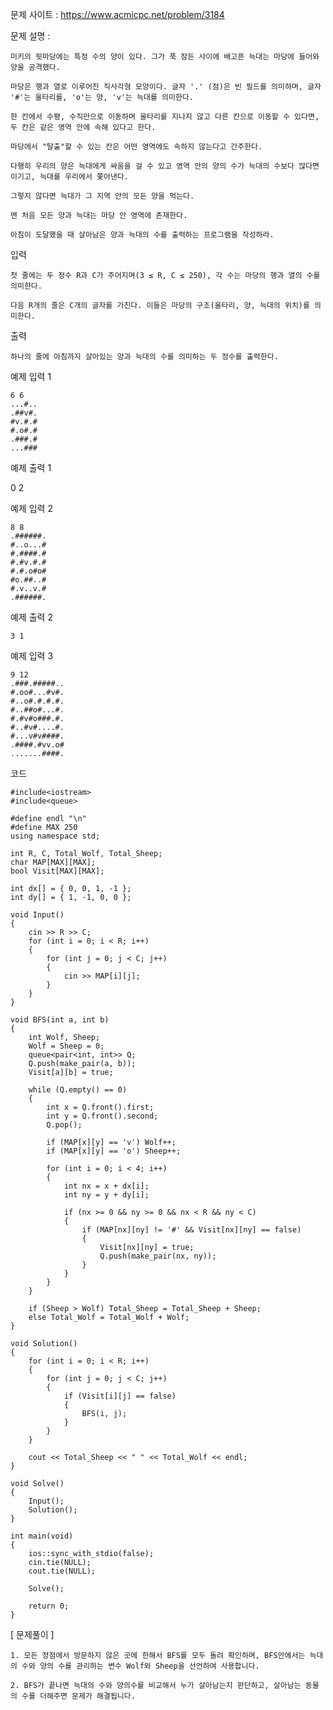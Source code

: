 문제 사이트 : https://www.acmicpc.net/problem/3184


문제 설명 :

    미키의 뒷마당에는 특정 수의 양이 있다. 그가 푹 잠든 사이에 배고픈 늑대는 마당에 들어와 양을 공격했다.

    마당은 행과 열로 이루어진 직사각형 모양이다. 글자 '.' (점)은 빈 필드를 의미하며, 글자 '#'는 울타리를, 'o'는 양, 'v'는 늑대를 의미한다.

    한 칸에서 수평, 수직만으로 이동하며 울타리를 지나지 않고 다른 칸으로 이동할 수 있다면, 두 칸은 같은 영역 안에 속해 있다고 한다.
    
    마당에서 "탈출"할 수 있는 칸은 어떤 영역에도 속하지 않는다고 간주한다.

    다행히 우리의 양은 늑대에게 싸움을 걸 수 있고 영역 안의 양의 수가 늑대의 수보다 많다면 이기고, 늑대를 우리에서 쫓아낸다.
    
    그렇지 않다면 늑대가 그 지역 안의 모든 양을 먹는다.

    맨 처음 모든 양과 늑대는 마당 안 영역에 존재한다.

    아침이 도달했을 때 살아남은 양과 늑대의 수를 출력하는 프로그램을 작성하라.

입력

    첫 줄에는 두 정수 R과 C가 주어지며(3 ≤ R, C ≤ 250), 각 수는 마당의 행과 열의 수를 의미한다.

    다음 R개의 줄은 C개의 글자를 가진다. 이들은 마당의 구조(울타리, 양, 늑대의 위치)를 의미한다.

출력

    하나의 줄에 아침까지 살아있는 양과 늑대의 수를 의미하는 두 정수를 출력한다.

예제 입력 1 

    6 6
    ...#..
    .##v#.
    #v.#.#
    #.o#.#
    .###.#
    ...###
    
예제 출력 1 

 0 2

예제 입력 2 

    8 8
    .######.
    #..o...#
    #.####.#
    #.#v.#.#
    #.#.o#o#
    #o.##..#
    #.v..v.#
    .######.
    
예제 출력 2 

    3 1

예제 입력 3 

    9 12
    .###.#####..
    #.oo#...#v#.
    #..o#.#.#.#.
    #..##o#...#.
    #.#v#o###.#.
    #..#v#....#.
    #...v#v####.
    .####.#vv.o#
    .......####.

코드 

    #include<iostream>
    #include<queue>

    #define endl "\n"
    #define MAX 250
    using namespace std;

    int R, C, Total_Wolf, Total_Sheep;
    char MAP[MAX][MAX];
    bool Visit[MAX][MAX];

    int dx[] = { 0, 0, 1, -1 };
    int dy[] = { 1, -1, 0, 0 };

    void Input()
    {
        cin >> R >> C;
        for (int i = 0; i < R; i++)
        {
            for (int j = 0; j < C; j++)
            {
                cin >> MAP[i][j];
            }
        }
    }

    void BFS(int a, int b)
    {
        int Wolf, Sheep;
        Wolf = Sheep = 0;
        queue<pair<int, int>> Q;
        Q.push(make_pair(a, b));
        Visit[a][b] = true;

        while (Q.empty() == 0)
        {
            int x = Q.front().first;
            int y = Q.front().second;
            Q.pop();

            if (MAP[x][y] == 'v') Wolf++;
            if (MAP[x][y] == 'o') Sheep++;

            for (int i = 0; i < 4; i++)
            {
                int nx = x + dx[i];
                int ny = y + dy[i];

                if (nx >= 0 && ny >= 0 && nx < R && ny < C)
                {
                    if (MAP[nx][ny] != '#' && Visit[nx][ny] == false)
                    {
                        Visit[nx][ny] = true;
                        Q.push(make_pair(nx, ny));
                    }
                }
            }
        }

        if (Sheep > Wolf) Total_Sheep = Total_Sheep + Sheep;
        else Total_Wolf = Total_Wolf + Wolf;
    }

    void Solution()
    {
        for (int i = 0; i < R; i++)
        {
            for (int j = 0; j < C; j++)
            {
                if (Visit[i][j] == false)
                {
                    BFS(i, j);
                }
            }
        }

        cout << Total_Sheep << " " << Total_Wolf << endl;
    }

    void Solve()
    {
        Input();
        Solution();
    }

    int main(void)
    {
        ios::sync_with_stdio(false);
        cin.tie(NULL);
        cout.tie(NULL);

        Solve();

        return 0;
    }



[ 문제풀이 ]

    1. 모든 정점에서 방문하지 않은 곳에 한해서 BFS를 모두 돌려 확인하며, BFS안에서는 늑대의 수와 양의 수를 관리하는 변수 Wolf와 Sheep을 선언하여 사용합니다.

    2. BFS가 끝나면 늑대의 수와 양의수를 비교해서 누가 살아남는지 판단하고, 살아남는 동물의 수를 더해주면 문제가 해결됩니다.


